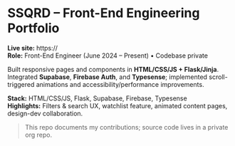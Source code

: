 # SSQRD – Front-End Engineering Portfolio

**Live site:** https://<your-live-site-here>  
**Role:** Front-End Engineer (June 2024 – Present) • Codebase private

Built responsive pages and components in **HTML/CSS/JS + Flask/Jinja**.  
Integrated **Supabase**, **Firebase Auth**, and **Typesense**; implemented scroll-triggered animations and accessibility/performance improvements.

**Stack:** HTML/CSS/JS, Flask, Supabase, Firebase, Typesense  
**Highlights:** Filters & search UX, watchlist feature, animated content pages, design-dev collaboration.

> This repo documents my contributions; source code lives in a private org repo.
